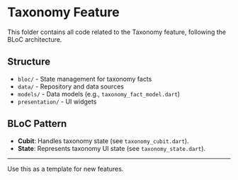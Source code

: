 # Taxonomy Feature

This folder contains all code related to the Taxonomy feature, following the BLoC architecture.

## Structure
- `bloc/` - State management for taxonomy facts
- `data/` - Repository and data sources
- `models/` - Data models (e.g., `taxonomy_fact_model.dart`)
- `presentation/` - UI widgets

## BLoC Pattern
- **Cubit**: Handles taxonomy state (see `taxonomy_cubit.dart`).
- **State**: Represents taxonomy UI state (see `taxonomy_state.dart`).

---
Use this as a template for new features.

